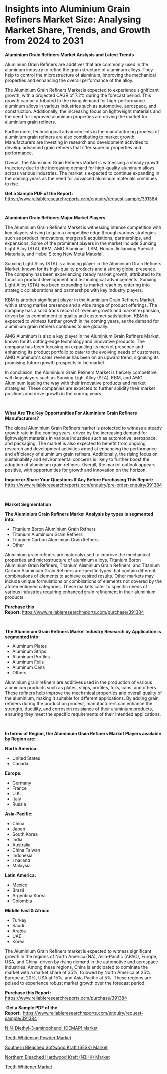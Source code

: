 <p><h1>Insights into Aluminium Grain Refiners Market Size: Analysing Market Share, Trends, and Growth from 2024 to 2031</h1></p><p><strong>Aluminium Grain Refiners Market Analysis and Latest Trends</strong></p>
<p><p>Aluminium Grain Refiners are additives that are commonly used in the aluminum industry to refine the grain structure of aluminum alloys. They help to control the microstructure of aluminum, improving the mechanical properties and enhancing the overall performance of the alloy.</p><p>The Aluminium Grain Refiners Market is expected to experience significant growth, with a projected CAGR of 7.2% during the forecast period. This growth can be attributed to the rising demand for high-performance aluminum alloys in various industries such as automotive, aerospace, and construction. Additionally, the increasing focus on lightweight materials and the need for improved aluminum properties are driving the market for aluminium grain refiners.</p><p>Furthermore, technological advancements in the manufacturing process of aluminium grain refiners are also contributing to market growth. Manufacturers are investing in research and development activities to develop advanced grain refiners that offer superior properties and performance.</p><p>Overall, the Aluminium Grain Refiners Market is witnessing a steady growth trajectory due to the increasing demand for high-quality aluminum alloys across various industries. The market is expected to continue expanding in the coming years as the need for advanced aluminum materials continues to rise.</p></p>
<p><strong>Get a Sample PDF of the Report:&nbsp;</strong> <a href="https://www.reliableresearchreports.com/enquiry/request-sample/391384">https://www.reliableresearchreports.com/enquiry/request-sample/391384</a></p>
<p>&nbsp;</p>
<p><strong>Aluminium Grain Refiners Major Market Players</strong></p>
<p><p>The Aluminium Grain Refiners Market is witnessing intense competition with key players striving to gain a competitive edge through various strategies such as product innovations, mergers & acquisitions, partnerships, and expansions. Some of the prominent players in the market include Sunxing Light Alloy (STA), KBM, AMG Aluminum, LSM, Hunan Jinlianxing Special Materials, and Hebei Sitong New Metal Material.</p><p>Sunxing Light Alloy (STA) is a leading player in the Aluminium Grain Refiners Market, known for its high-quality products and a strong global presence. The company has been experiencing steady market growth, attributed to its focus on product development and technological advancements. Sunxing Light Alloy (STA) has been expanding its market reach by entering into strategic collaborations and partnerships with key industry players.</p><p>KBM is another significant player in the Aluminium Grain Refiners Market, with a strong market presence and a wide range of product offerings. The company has a solid track record of revenue growth and market expansion, driven by its commitment to quality and customer satisfaction. KBM is expected to witness further growth in the coming years, as the demand for aluminium grain refiners continues to rise globally.</p><p>AMG Aluminum is also a key player in the Aluminium Grain Refiners Market, known for its cutting-edge technology and innovative products. The company has been focusing on expanding its market presence and enhancing its product portfolio to cater to the evolving needs of customers. AMG Aluminum's sales revenue has been on an upward trend, signaling its promising future growth prospects in the market.</p><p>In conclusion, the Aluminium Grain Refiners Market is fiercely competitive, with key players such as Sunxing Light Alloy (STA), KBM, and AMG Aluminum leading the way with their innovative products and market strategies. These companies are expected to further solidify their market positions and drive growth in the coming years.</p></p>
<p>&nbsp;</p>
<p><strong>What Are The Key Opportunities For Aluminium Grain Refiners Manufacturers?</strong></p>
<p><p>The global Aluminium Grain Refiners market is projected to witness a steady growth rate in the coming years, driven by the increasing demand for lightweight materials in various industries such as automotive, aerospace, and packaging. The market is also expected to benefit from ongoing research and development activities aimed at enhancing the performance and efficiency of aluminium grain refiners. Additionally, the rising focus on sustainability and environmental concerns is likely to further boost the adoption of aluminium grain refiners. Overall, the market outlook appears positive, with opportunities for growth and innovation on the horizon.</p></p>
<p><strong>Inquire or Share Your Questions If Any Before Purchasing This Report:</strong> <a href="https://www.reliableresearchreports.com/enquiry/pre-order-enquiry/391384">https://www.reliableresearchreports.com/enquiry/pre-order-enquiry/391384</a></p>
<p>&nbsp;</p>
<p><strong>Market Segmentation</strong></p>
<p><strong>The Aluminium Grain Refiners Market Analysis by types is segmented into:</strong></p>
<p><ul><li>Titanium Boron Aluminium Grain Refners</li><li>Titanium Aluminium Grain Refners</li><li>Titanium Carbon Aluminium Grain Refners</li><li>Other</li></ul></p>
<p><p>Aluminium grain refiners are materials used to improve the mechanical properties and microstructure of aluminium alloys. Titanium Boron Aluminium Grain Refiners, Titanium Aluminium Grain Refiners, and Titanium Carbon Aluminium Grain Refiners are specific types that contain different combinations of elements to achieve desired results. Other markets may include unique formulations or combinations of elements not covered by the aforementioned categories. These markets cater to specific needs of various industries requiring enhanced grain refinement in their aluminium products.</p></p>
<p><strong>Purchase this Report:&nbsp;</strong><a href="https://www.reliableresearchreports.com/purchase/391384">https://www.reliableresearchreports.com/purchase/391384</a></p>
<p>&nbsp;</p>
<p><strong>The Aluminium Grain Refiners Market Industry Research by Application is segmented into:</strong></p>
<p><ul><li>Aluminum Plates</li><li>Aluminum Strips</li><li>Aluminum Profiles</li><li>Aluminum Foils</li><li>Aluminum Cans</li><li>Others</li></ul></p>
<p><p>Aluminium grain refiners are additives used in the production of various aluminium products such as plates, strips, profiles, foils, cans, and others. These refiners help improve the mechanical properties and overall quality of the aluminium, making it suitable for different applications. By adding grain refiners during the production process, manufacturers can enhance the strength, ductility, and corrosion resistance of their aluminium products, ensuring they meet the specific requirements of their intended applications.</p></p>
<p>&nbsp;</p>
<p><strong>In terms of Region, the Aluminium Grain Refiners Market Players available by Region are:</strong></p>
<p>
    <p> <strong> North America: </strong>
        <ul>
            <li>United States</li>
            <li>Canada</li>
        </ul>
        </p> 
    <p> <strong> Europe: </strong>
        <ul>
            <li>Germany</li>
            <li>France</li>
            <li>U.K.</li>
            <li>Italy</li>
            <li>Russia</li>
        </ul>
        </p> 
    <p> <strong> Asia-Pacific: </strong>
        <ul>
            <li>China</li>
            <li>Japan</li>
            <li>South Korea</li>
            <li>India</li>
            <li>Australia</li>
            <li>China Taiwan</li>
            <li>Indonesia</li>
            <li>Thailand</li>
            <li>Malaysia</li>
        </ul>
        </p> 
    <p> <strong> Latin America: </strong>
        <ul>
            <li>Mexico</li>
            <li>Brazil</li>
            <li>Argentina Korea</li>
            <li>Colombia</li>
        </ul>
        </p> 
    <p> <strong> Middle East & Africa: </strong>
        <ul>
            <li>Turkey</li>
            <li>Saudi</li>
            <li>Arabia</li>
            <li>UAE</li>
            <li>Korea</li>
        </ul>
    </p>
    </p>
<p><p>The Aluminium Grain Refiners market is expected to witness significant growth in the regions of North America (NA), Asia-Pacific (APAC), Europe, USA, and China, driven by rising demand in the automotive and aerospace industries. Among these regions, China is anticipated to dominate the market with a market share of 35%, followed by North America at 25%, Europe at 20%, USA at 15%, and Asia-Pacific at 5%. These regions are poised to experience robust market growth over the forecast period.</p></p>
<p><strong>Purchase this Report: </strong><a href="https://www.reliableresearchreports.com/purchase/391384">https://www.reliableresearchreports.com/purchase/391384</a></p>
<p>&nbsp;<strong>Get a Sample PDF of the Report:&nbsp;&nbsp;</strong><a href="https://www.reliableresearchreports.com/enquiry/request-sample/391384">https://www.reliableresearchreports.com/enquiry/request-sample/391384</a></p>
<p><strong></strong></p>
<p><p><a href="https://github.com/edytherolanlouisejk1miz0wig/Market-Research-Report-List-1/blob/main/nn-diethyl-3-aminophenol-demap-market.md">N,N-Diethyl-3-aminophenol (DEMAP) Market</a></p><p><a href="https://view.publitas.com/reportprime-1/teeth-whitening-powder-market-centers-on-aspects-such-as-market-growth-market-share-market-opportunity-and-projected-forecasts-spanning-from-2024-to-2031/">Teeth Whitening Powder Market</a></p><p><a href="https://thundering-castanet-c65.notion.site/Decoding-the-Southern-Bleached-Softwood-Kraft-SBSK-Market-A-Deep-Dive-into-the-Latest-Market-Tren-99615c2f3ce240189e3ea097b1dd3f23">Southern Bleached Softwood Kraft (SBSK) Market</a></p><p><a href="https://bubble-tree-ea4.notion.site/Northern-Bleached-Hardwood-Kraft-NBHK-Market-Provides-a-Comprehensive-Analysis-Including-a-Macro-O-a730b2f0faab43d2aa418f8fc5dfb37c">Northern Bleached Hardwood Kraft (NBHK) Market</a></p><p><a href="https://view.publitas.com/reportprime-1/teeth-whitener-market-size-furnishes-valuable-information-encompassing-market-share-market-trends-and-projections-spanning-from-2024-to-2031/">Teeth Whitener Market</a></p></p>